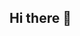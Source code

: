 ## Hi there 👋

<!--
**Submerging/Submerging** is a ✨ _special_ ✨ repository because its `README.md` (this file) appears on your GitHub profile.
I'm here for something new.
Foucus on GPU、AI、programming、tools。
Here are some ideas to get you started:

- 🔭 I’m currently working on ...
- 🌱 I’m currently learning ...
- 👯 I’m looking to collaborate on ...
- 🤔 I’m looking for help with ...
- 💬 Ask me about ...
- 📫 How to reach me: ...
- 😄 Pronouns: ...
- ⚡ Fun fact: ...
-->
